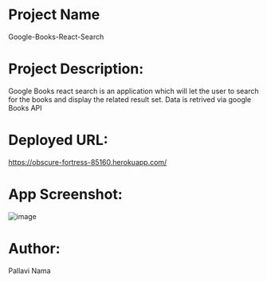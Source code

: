 # Project Name

Google-Books-React-Search

# Project Description:

Google Books react search is an application which will let the user to search for the books and display the related result set. Data is retrived via google Books API

# Deployed URL:

https://obscure-fortress-85160.herokuapp.com/

# App Screenshot:

![image](https://user-images.githubusercontent.com/61402034/81532081-d84fa400-9331-11ea-9bce-33fce95272bf.png)



# Author:

Pallavi Nama
